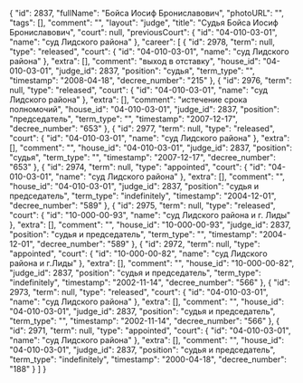{
    "id": 2837,
    "fullName": "Бойса Иосиф Брониславович",
    "photoURL": "",
    "tags": [],
    "comment": "",
    "layout": "judge",
    "title": "Судья Бойса Иосиф Брониславович",
    "court": null,
    "previousCourt": {
        "id": "04-010-03-01",
        "name": "суд Лидского района"
    },
    "career": [
        {
            "id": 2978,
            "term": null,
            "type": "released",
            "court": {
                "id": "04-010-03-01",
                "name": "суд Лидского района"
            },
            "extra": [],
            "comment": "выход в отставку",
            "house_id": "04-010-03-01",
            "judge_id": 2837,
            "position": "судья",
            "term_type": "",
            "timestamp": "2008-04-18",
            "decree_number": "215"
        },
        {
            "id": 2976,
            "term": null,
            "type": "released",
            "court": {
                "id": "04-010-03-01",
                "name": "суд Лидского района"
            },
            "extra": [],
            "comment": "истечение срока полномочий",
            "house_id": "04-010-03-01",
            "judge_id": 2837,
            "position": "председатель",
            "term_type": "",
            "timestamp": "2007-12-17",
            "decree_number": "653"
        },
        {
            "id": 2977,
            "term": null,
            "type": "released",
            "court": {
                "id": "04-010-03-01",
                "name": "суд Лидского района"
            },
            "extra": [],
            "comment": "",
            "house_id": "04-010-03-01",
            "judge_id": 2837,
            "position": "судья",
            "term_type": "",
            "timestamp": "2007-12-17",
            "decree_number": "653"
        },
        {
            "id": 2974,
            "term": null,
            "type": "appointed",
            "court": {
                "id": "04-010-03-01",
                "name": "суд Лидского района"
            },
            "extra": [],
            "comment": "",
            "house_id": "04-010-03-01",
            "judge_id": 2837,
            "position": "судья и председатель",
            "term_type": "indefinitely",
            "timestamp": "2004-12-01",
            "decree_number": "589"
        },
        {
            "id": 2975,
            "term": null,
            "type": "released",
            "court": {
                "id": "10-000-00-93",
                "name": "суд Лидского района и г. Лиды"
            },
            "extra": [],
            "comment": "",
            "house_id": "10-000-00-93",
            "judge_id": 2837,
            "position": "судья и председатель",
            "term_type": "",
            "timestamp": "2004-12-01",
            "decree_number": "589"
        },
        {
            "id": 2972,
            "term": null,
            "type": "appointed",
            "court": {
                "id": "10-000-00-82",
                "name": "суд Лидского района и г.Лиды"
            },
            "extra": [],
            "comment": "",
            "house_id": "10-000-00-82",
            "judge_id": 2837,
            "position": "судья и председатель",
            "term_type": "indefinitely",
            "timestamp": "2002-11-14",
            "decree_number": "566"
        },
        {
            "id": 2973,
            "term": null,
            "type": "released",
            "court": {
                "id": "04-010-03-01",
                "name": "суд Лидского района"
            },
            "extra": [],
            "comment": "",
            "house_id": "04-010-03-01",
            "judge_id": 2837,
            "position": "судья и председатель",
            "term_type": "",
            "timestamp": "2002-11-14",
            "decree_number": "566"
        },
        {
            "id": 2971,
            "term": null,
            "type": "appointed",
            "court": {
                "id": "04-010-03-01",
                "name": "суд Лидского района"
            },
            "extra": [],
            "comment": "",
            "house_id": "04-010-03-01",
            "judge_id": 2837,
            "position": "судья и председатель",
            "term_type": "indefinitely",
            "timestamp": "2000-04-18",
            "decree_number": "188"
        }
    ]
}